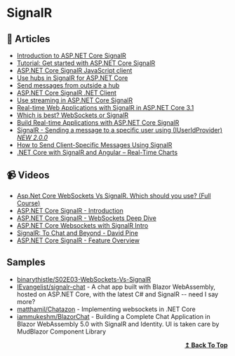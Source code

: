 # SignalR

## 📝 Articles
- [Introduction to ASP.NET Core SignalR](https://docs.microsoft.com/en-us/aspnet/core/signalr/introduction)
- [Tutorial: Get started with ASP.NET Core SignalR](https://docs.microsoft.com/en-us/aspnet/core/tutorials/signalr?view=aspnetcore-5.0&tabs=visual-studio)
- [ASP.NET Core SignalR JavaScript client](https://docs.microsoft.com/en-us/aspnet/core/signalr/javascript-client)
- [Use hubs in SignalR for ASP.NET Core](https://docs.microsoft.com/en-us/aspnet/core/signalr/hubs)
- [Send messages from outside a hub](https://docs.microsoft.com/en-us/aspnet/core/signalr/hubcontext)
- [ASP.NET Core SignalR .NET Client](https://docs.microsoft.com/en-us/aspnet/core/signalr/dotnet-client)
- [Use streaming in ASP.NET Core SignalR](https://docs.microsoft.com/en-us/aspnet/core/signalr/streaming)
- [Real-time Web Applications with SignalR in ASP.NET Core 3.1](https://procodeguide.com/programming/real-time-web-with-signalr-in-aspnet-core/)
- [Which is best? WebSockets or SignalR](https://dotnetplaybook.com/which-is-best-websockets-or-signalr/)
- [Build Real-time Applications with ASP.NET Core SignalR](https://www.codemag.com/article/1807061/Build-Real-time-Applications-with-ASP.NET-Core-SignalR)
- [SignalR - Sending a message to a specific user using (IUserIdProvider) *NEW 2.0.0*](https://stackoverflow.com/questions/19522103/signalr-sending-a-message-to-a-specific-user-using-iuseridprovider-new-2-0)
- [How to Send Client-Specific Messages Using SignalR](https://code-maze.com/how-to-send-client-specific-messages-using-signalr/)
- [.NET Core with SignalR and Angular – Real-Time Charts](https://code-maze.com/netcore-signalr-angular-realtime-charts/)

## 📹 Videos
- [Asp.Net Core WebSockets Vs SignalR. Which should you use? (Full Course)](https://www.youtube.com/watch?v=ycVgXe6v1VQ)
- [ASP.NET Core SignalR - Introduction](https://www.youtube.com/watch?v=OwiOvNwc7qc)
- [ASP.NET Core SignalR - WebSockets Deep Dive](https://www.youtube.com/watch?v=6W5gmRgmbuc)
- [ASP.NET Core Websockets with SignalR Intro](https://www.youtube.com/watch?v=Fr4rWZIDdzs)
- [SignalR: To Chat and Beyond - David Pine](https://www.youtube.com/watch?v=i3RXbOY6-0I)
- [ASP.NET Core SignalR - Feature Overview](https://www.youtube.com/watch?v=q5ZHAUUAlQE)
## Samples
- [binarythistle/S02E03-WebSockets-Vs-SignalR](https://github.com/binarythistle/S02E03-WebSockets-Vs-SignalR)
- [IEvangelist/signalr-chat](https://github.com/IEvangelist/signalr-chat) - A chat app built with Blazor WebAssembly, hosted on ASP.NET Core, with the latest C# and SignalR -- need I say more?
- [matthamil/Chatazon](https://github.com/matthamil/Chatazon) - Implementing websockets in .NET Core
- [iammukeshm/BlazorChat](https://github.com/iammukeshm/BlazorChat) - Building a Complete Chat Application in Blazor WebAssembly 5.0 with SignalR and Identity. UI is taken care by MudBlazor Component Library
<div align="right">
  <b><a href="#contents">↥ Back To Top</a></b>
</div>
